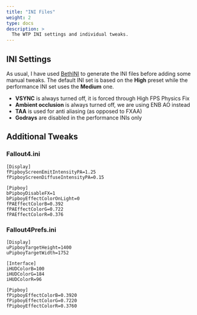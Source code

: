 ```yaml
---
title: "INI Files"
weight: 2
type: docs
description: >
  The WTP INI settings and individual tweaks.
---
```


## INI Settings

As usual, I have used [BethINI](https://www.nexusmods.com/fallout4/mods/67) to generate the INI files before adding some manual tweaks. The default INI set is based on the **High** preset while the performance INI set uses the **Medium** one.

- **VSYNC** is always turned off, it is forced through High FPS Physics Fix
- **Ambient occlusion** is always turned off, we are using ENB AO instead
- **TAA** is used for anti aliasing (as opposed to FXAA)
- **Godrays** are disabled in the performance INIs only

## Additional Tweaks

### Fallout4.ini

```
[Display]
fPipboyScreenEmitIntensityPA=1.25
fPipboyScreenDiffuseIntensityPA=0.15

[Pipboy]
bPipboyDisableFX=1
bPipboyEffectColorOnLight=0
fPAEffectColorB=0.392
fPAEffectColorG=0.722
fPAEffectColorR=0.376
```

### Fallout4Prefs.ini

```
[Display]
uPipboyTargetHeight=1400
uPipboyTargetWidth=1752

[Interface]
iHUDColorB=100
iHUDColorG=184
iHUDColorR=96

[Pipboy]
fPipboyEffectColorB=0.3920
fPipboyEffectColorG=0.7220
fPipboyEffectColorR=0.3760
```